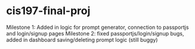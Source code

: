 # cis197-final-proj

Milestone 1: Added in logic for prompt generator, connection to passportjs and login/signup pages 
Milestone 2: fixed passportjs/login/signup bugs, added in dashboard saving/deleting prompt logic (still buggy)
